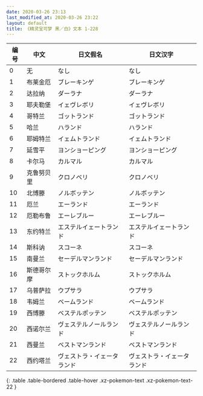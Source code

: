 ```yaml
---
date: 2020-03-26 23:13
last_modified_at: 2020-03-26 23:22
layout: default
title: 《精灵宝可梦 黑／白》文本 1-228
---
```

| 编号 | 中文 | 日文假名 | 日文汉字 |
| ---- | ---- | ---- | --- |
| 0 | 无 | なし | なし |
| 1 | 布莱金厄 | ブレーキンゲ | ブレーキンゲ |
| 2 | 达拉纳 | ダーラナ | ダーラナ |
| 3 | 耶夫勒堡 | イェヴレボリ | イェヴレボリ |
| 4 | 哥特兰 | ゴットランド | ゴットランド |
| 5 | 哈兰 | ハランド | ハランド |
| 6 | 耶姆特兰 | イェムトランド | イェムトランド |
| 7 | 延雪平 | ヨンショーピング | ヨンショーピング |
| 8 | 卡尔马 | カルマル | カルマル |
| 9 | 克鲁努贝里 | クロノベリ | クロノベリ |
| 10 | 北博滕 | ノルボッテン | ノルボッテン |
| 11 | 厄兰 | エーランド | エーランド |
| 12 | 厄勒布鲁 | エーレブルー | エーレブルー |
| 13 | 东约特兰 | エステルイェートランド | エステルイェートランド |
| 14 | 斯科讷 | スコーネ | スコーネ |
| 15 | 南曼兰 | セーデルマンランド | セーデルマンランド |
| 16 | 斯德哥尔摩 | ストックホルム | ストックホルム |
| 17 | 乌普萨拉 | ウプサラ | ウプサラ |
| 18 | 韦姆兰 | ベームランド | ベームランド |
| 19 | 西博滕 | ベステルポッテン | ベステルポッテン |
| 20 | 西诺尔兰 | ヴェステルノールランド | ヴェステルノールランド |
| 21 | 西曼兰 | ベストマンランド | ベストマンランド |
| 22 | 西约塔兰 | ヴェストラ・イェータランド | ヴェストラ・イェータランド |
{: .table .table-bordered .table-hover .xz-pokemon-text .xz-pokemon-text-22 }